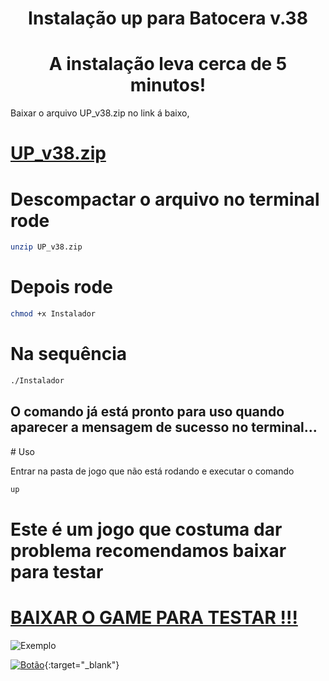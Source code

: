 <center><h1>Instalação up para Batocera v.38</h1></center>





<center><h1>A instalação leva cerca de 5 minutos!</h1></center>

Baixar o arquivo UP_v38.zip no link á baixo, 

# [UP_v38.zip](https://drive.google.com/file/d/1JlkstFHbEhH49sxoJMvUrfbfmc-iUiNP/view?usp=sharing)


# Descompactar o arquivo no terminal rode 

```bash
unzip UP_v38.zip
```

# Depois rode 
```bash
chmod +x Instalador 
```

# Na sequência 
```bash
./Instalador
```
<h2>O comando já está pronto para uso quando aparecer a mensagem de sucesso no terminal...</h2>
# Uso

Entrar na pasta de jogo que não está rodando e executar o comando 

```bash
up

```
# Este é um jogo que costuma dar problema recomendamos baixar para testar 
# [BAIXAR O GAME PARA TESTAR !!!](https://steamunlocked.net/e24f29-teenage-mutant-ninja-turtles-shredders-revenge-free-download/)



<img src="https://drive.google.com/uc?id=1M-LerAxS4WO7ULMZZgQ7yVEZeZf4nLAj" alt="Exemplo">


[![Botão](https://example.com/button-image.png)](https://steamunlocked.net/e24f29-teenage-mutant-ninja-turtles-shredders-revenge-free-download/){:target="_blank"}




